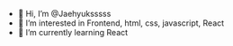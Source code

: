 - 👋 Hi, I’m @Jaehyuksssss
- 👀 I’m interested in Frontend, html, css, javascript, React
- 🌱 I’m currently learning React

<!---
Jaehyuksssss/Jaehyuksssss is a ✨ special ✨ repository because its `README.md` (this file) appears on your GitHub profile.
You can click the Preview link to take a look at your changes.
--->
